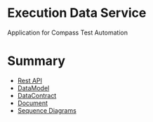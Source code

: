 Execution Data Service
======================

Application for Compass Test Automation

# Summary
* [Rest API](RESTAPI.md)
* [DataModel](DATAMODEL.md)
* [DataContract](DATACONTRACT.md)
* [Document](DOCUMENTATION.md)
* [Sequence Diagrams](https://www.lucidchart.com/invitations/accept/73967638-e41b-4eb3-b50d-e1b7bda780e9)
